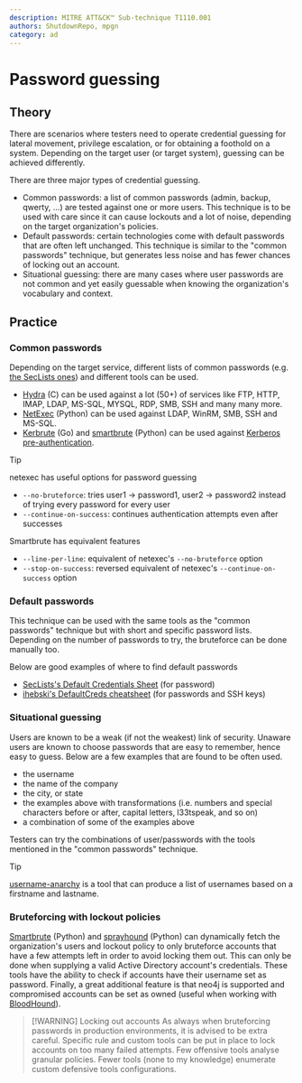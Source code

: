 ```yaml
---
description: MITRE ATT&CK™ Sub-technique T1110.001
authors: ShutdownRepo, mpgn
category: ad
---
```


# Password guessing

## Theory

There are scenarios where testers need to operate credential guessing for lateral movement, privilege escalation, or for obtaining a foothold on a system. Depending on the target user (or target system), guessing can be achieved differently.

There are three major types of credential guessing.

* Common passwords: a list of common passwords (admin, backup, qwerty, ...) are tested against one or more users. This technique is to be used with care since it can cause lockouts and a lot of noise, depending on the target organization's policies.
* Default passwords: certain technologies come with default passwords that are often left unchanged. This technique is similar to the "common passwords" technique, but generates less noise and has fewer chances of locking out an account.
* Situational guessing: there are many cases where user passwords are not common and yet easily guessable when knowing the organization's vocabulary and context.

## Practice

### Common passwords

Depending on the target service, different lists of common passwords (e.g. [the SecLists ones](https://github.com/danielmiessler/SecLists/tree/master/Passwords/Common-Credentials)) and different tools can be used.

* [Hydra](https://github.com/vanhauser-thc/thc-hydra) (C) can be used against a lot (50+) of services like FTP, HTTP, IMAP, LDAP, MS-SQL, MYSQL, RDP, SMB, SSH and many many more.
* [NetExec](https://github.com/Pennyw0rth/NetExec) (Python) can be used against LDAP, WinRM, SMB, SSH and MS-SQL.
* [Kerbrute](https://github.com/ropnop/kerbrute) (Go) and [smartbrute](https://github.com/ShutdownRepo/smartbrute) (Python) can be used against [Kerberos pre-authentication](../../kerberos/pre-auth-bruteforce.md).

> [!TIP]
> netexec has useful options for password guessing
> 
> * `--no-bruteforce`: tries user1 -> password1, user2 -> password2 instead of trying every password for every user
> * `--continue-on-success`: continues authentication attempts even after successes
> 
> Smartbrute has equivalent features
> 
> * `--line-per-line`: equivalent of netexec's `--no-bruteforce` option
> * `--stop-on-success`: reversed equivalent of netexec's `--continue-on-success` option


### Default passwords

This technique can be used with the same tools as the "common passwords" technique but with short and specific password lists. Depending on the number of passwords to try, the bruteforce can be done manually too.

Below are good examples of where to find default passwords

* [SecLists's Default Credentials Sheet](https://github.com/danielmiessler/SecLists/blob/master/Passwords/Default-Credentials/default-passwords.csv) (for password)
* [ihebski's DefaultCreds cheatsheet](https://github.com/ihebski/DefaultCreds-cheat-sheet) (for passwords and SSH keys)

### Situational guessing

Users are known to be a weak (if not the weakest) link of security. Unaware users are known to choose passwords that are easy to remember, hence easy to guess. Below are a few examples that are found to be often used.

* the username
* the name of the company
* the city, or state
* the examples above with transformations (i.e. numbers and special characters before or after, capital letters, l33tspeak, and so on)
* a combination of some of the examples above

Testers can try the combinations of user/passwords with the tools mentioned in the "common passwords" technique.

> [!TIP]
> [username-anarchy](https://github.com/urbanadventurer/username-anarchy) is a tool that can produce a list of usernames based on a firstname and lastname.

### Bruteforcing with lockout policies

[Smartbrute](https://github.com/ShutdownRepo/smartbrute) (Python) and [sprayhound](https://github.com/Hackndo/sprayhound) (Python) can dynamically fetch the organization's users and lockout policy to only bruteforce accounts that have a few attempts left in order to avoid locking them out. This can only be done when supplying a valid Active Directory account's credentials. These tools have the ability to check if accounts have their username set as password. Finally, a great additional feature is that neo4j is supported and compromised accounts can be set as owned (useful when working with [BloodHound](../../../recon/bloodhound/index)).

> [!WARNING] Locking out accounts
> As always when bruteforcing passwords in production environments, it is advised to be extra careful. Specific rule and custom tools can be put in place to lock accounts on too many failed attempts. Few offensive tools analyse granular policies. Fewer tools (none to my knowledge) enumerate custom defensive tools configurations.